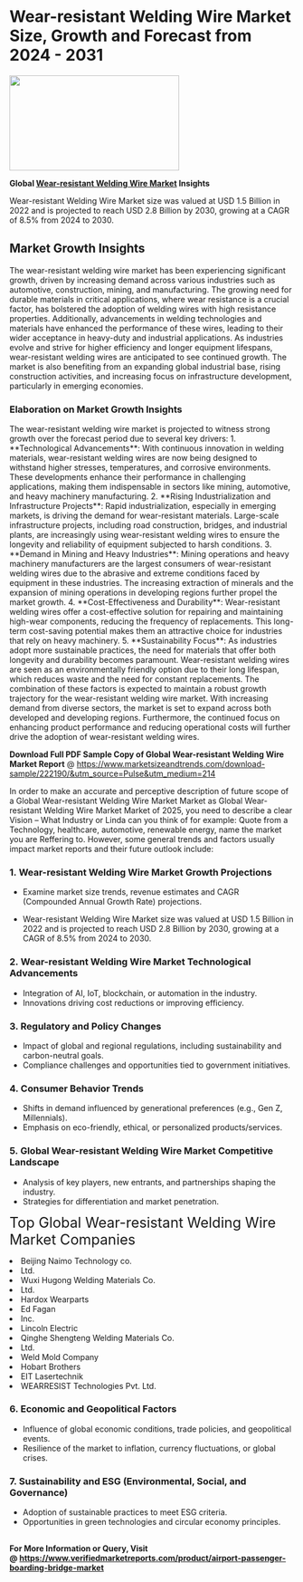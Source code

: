 <H1>Wear-resistant Welding Wire Market Size, Growth and Forecast from 2024 - 2031</H1><img class="aligncenter size-medium wp-image-584254" src="https://thirdeyenews.in/wp-content/uploads/2024/09/Global-Market-Research-300x168.jpeg" alt="" width="300" height="168" /><p><strong>Global&nbsp;<a href="https://www.marketsizeandtrends.com/download-sample/222190/&amp;utm_source=Pulse&amp;utm_medium=214">Wear-resistant Welding Wire Market</a> Insights</strong></p><p>Wear-resistant Welding Wire Market size was valued at USD 1.5 Billion in 2022 and is projected to reach USD 2.8 Billion by 2030, growing at a CAGR of 8.5% from 2024 to 2030.</p><p><h2>Market Growth Insights</h2> The wear-resistant welding wire market has been experiencing significant growth, driven by increasing demand across various industries such as automotive, construction, mining, and manufacturing. The growing need for durable materials in critical applications, where wear resistance is a crucial factor, has bolstered the adoption of welding wires with high resistance properties. Additionally, advancements in welding technologies and materials have enhanced the performance of these wires, leading to their wider acceptance in heavy-duty and industrial applications. As industries evolve and strive for higher efficiency and longer equipment lifespans, wear-resistant welding wires are anticipated to see continued growth. The market is also benefiting from an expanding global industrial base, rising construction activities, and increasing focus on infrastructure development, particularly in emerging economies. <h3>Elaboration on Market Growth Insights</h3> The wear-resistant welding wire market is projected to witness strong growth over the forecast period due to several key drivers: 1. **Technological Advancements**: With continuous innovation in welding materials, wear-resistant welding wires are now being designed to withstand higher stresses, temperatures, and corrosive environments. These developments enhance their performance in challenging applications, making them indispensable in sectors like mining, automotive, and heavy machinery manufacturing. 2. **Rising Industrialization and Infrastructure Projects**: Rapid industrialization, especially in emerging markets, is driving the demand for wear-resistant materials. Large-scale infrastructure projects, including road construction, bridges, and industrial plants, are increasingly using wear-resistant welding wires to ensure the longevity and reliability of equipment subjected to harsh conditions. 3. **Demand in Mining and Heavy Industries**: Mining operations and heavy machinery manufacturers are the largest consumers of wear-resistant welding wires due to the abrasive and extreme conditions faced by equipment in these industries. The increasing extraction of minerals and the expansion of mining operations in developing regions further propel the market growth. 4. **Cost-Effectiveness and Durability**: Wear-resistant welding wires offer a cost-effective solution for repairing and maintaining high-wear components, reducing the frequency of replacements. This long-term cost-saving potential makes them an attractive choice for industries that rely on heavy machinery. 5. **Sustainability Focus**: As industries adopt more sustainable practices, the need for materials that offer both longevity and durability becomes paramount. Wear-resistant welding wires are seen as an environmentally friendly option due to their long lifespan, which reduces waste and the need for constant replacements. The combination of these factors is expected to maintain a robust growth trajectory for the wear-resistant welding wire market. With increasing demand from diverse sectors, the market is set to expand across both developed and developing regions. Furthermore, the continued focus on enhancing product performance and reducing operational costs will further drive the adoption of wear-resistant welding wires. </p><p><span class=""><strong>Download Full PDF Sample Copy of Global Wear-resistant Welding Wire Market Report</strong> @ <a href="https://www.marketsizeandtrends.com/download-sample/222190/&amp;utm_source=Pulse&amp;utm_medium=214" target="_blank">https://www.marketsizeandtrends.com/download-sample/222190/&amp;utm_source=Pulse&amp;utm_medium=214</a></span></p><p>In order to make an accurate and perceptive description of future scope of a Global&nbsp;Wear-resistant Welding Wire Market Market as Global&nbsp;Wear-resistant Welding Wire Market Market of 2025, you need to describe a clear Vision &ndash; What Industry or Linda can you think of for example: Quote from a Technology, healthcare, automotive, renewable energy, name the market you are Reffering to. However, some general trends and factors usually impact market reports and their future outlook include:</p><h3>1.&nbsp;<strong>Wear-resistant Welding Wire Market Growth Projections</strong></h3><ul><li>Examine market size trends, revenue estimates and CAGR (Compounded Annual Growth Rate) projections.</li><li><p>Wear-resistant Welding Wire Market size was valued at USD 1.5 Billion in 2022 and is projected to reach USD 2.8 Billion by 2030, growing at a CAGR of 8.5% from 2024 to 2030.</p></li></ul><h3>2.&nbsp;<strong>Wear-resistant Welding Wire Market Technological Advancements</strong></h3><ul><li>Integration of AI, IoT, blockchain, or automation in the industry.</li><li>Innovations driving cost reductions or improving efficiency.</li></ul><h3>3.&nbsp;<strong>Regulatory and Policy Changes</strong></h3><ul><li>Impact of global and regional regulations, including sustainability and carbon-neutral goals.</li><li>Compliance challenges and opportunities tied to government initiatives.</li></ul><h3>4.&nbsp;<strong>Consumer Behavior Trends</strong></h3><ul><li>Shifts in demand influenced by generational preferences (e.g., Gen Z, Millennials).</li><li>Emphasis on eco-friendly, ethical, or personalized products/services.</li></ul><h3>5.&nbsp;<strong>Global Wear-resistant Welding Wire Market Competitive Landscape</strong></h3><ul><li>Analysis of key players, new entrants, and partnerships shaping the industry.</li><li>Strategies for differentiation and market penetration.</li></ul><p data-pm-slice="1 1 []"><span style="color: inherit; font-family: inherit; font-size: 25px;">Top Global Wear-resistant Welding Wire Market Companies</span></p><div class="" data-test-id=""><p><li>Beijing Naimo Technology co.</li><li> Ltd.</li><li> Wuxi Hugong Welding Materials Co.</li><li> Ltd.</li><li> Hardox Wearparts</li><li> Ed Fagan</li><li> Inc.</li><li> Lincoln Electric</li><li> Qinghe Shengteng Welding Materials Co.</li><li> Ltd.</li><li> Weld Mold Company</li><li> Hobart Brothers</li><li> EIT Lasertechnik</li><li> WEARRESIST Technologies Pvt. Ltd.</li></p></div><h3>6.&nbsp;<strong>Economic and Geopolitical Factors</strong></h3><ul><li>Influence of global economic conditions, trade policies, and geopolitical events.</li><li>Resilience of the market to inflation, currency fluctuations, or global crises.</li></ul><h3>7.&nbsp;<strong>Sustainability and ESG (Environmental, Social, and Governance)</strong></h3><ul><li>Adoption of sustainable practices to meet ESG criteria.</li><li>Opportunities in green technologies and circular economy principles.</li></ul><h2><strong style="font-size: 14px;">For More Information or Query, Visit @&nbsp;</strong><a style="background-color: #ffffff; font-size: 14px;" href="https://www.marketsizeandtrends.com/report/wear-resistant-welding-wire-market/" target="_blank">https://www.verifiedmarketreports.com/product/airport-passenger-boarding-bridge-market</a></h2>
